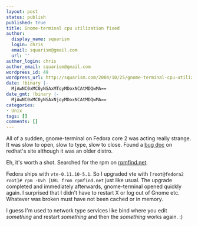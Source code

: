 ```yaml
---
layout: post
status: publish
published: true
title: Gnome-terminal cpu utilization fixed
author:
  display_name: squarism
  login: chris
  email: squarism@gmail.com
  url: ''
author_login: chris
author_email: squarism@gmail.com
wordpress_id: 49
wordpress_url: http://squarism.com/2004/10/25/gnome-terminal-cpu-utilization-fixed/
date: !binary |-
  MjAwNC0xMC0yNSAxMToyMDoxNCAtMDQwMA==
date_gmt: !binary |-
  MjAwNC0xMC0yNSAxNjoyMDoxNCAtMDQwMA==
categories:
- Unix
tags: []
comments: []
---
```

<p>All of a sudden, gnome-terminal on Fedora core 2 was acting really strange.  It was slow to open, slow to type, slow to close.  Found a <a href="http://bugzilla.redhat.com/bugzilla/show_bug.cgi?id=87779">bug doc</a> on redhat's site although it was an older distro.</p>
<p>Eh, it's worth a shot.  Searched for the rpm on <a href="http://www.rpmfind.net/linux/rpm2html/search.php?query=vte&amp;submit=Search+...">rpmfind.net</a>.  </p>
<p>Fedora ships with <code>vte-0.11.10-5.1</code>.  So I upgraded vte with <code>[root@fedora2 root]# rpm -Uvh [URL from rpmfind.net</code> just like usual.  The upgrade completed and immediately afterwards, gnome-terminal opened quickly again.  I surprised that I didn't have to restart X or log out of Gnome etc.  Whatever was broken must have not been cached or in memory.</p>
<p>I guess I'm used to network type services like bind where you edit <em>something </em>and restart <em>something </em>and then the <em>something </em>works again.  :)</p>
